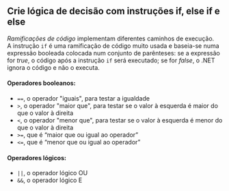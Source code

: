 ## Crie lógica de decisão com instruções if, else if e else

_Ramificações de código_ implementam diferentes caminhos de execução.  
A instrução `if` é uma ramificação de código muito usada e baseia-se numa expressão booleada colocada num conjunto de parênteses: se a expressão for _true_, o código após a instrução `if` será executado; se for _false_, o .NET ignora o código e não o executa.  

#### Operadores booleanos:
- `==`, o operador "iguais", para testar a igualdade
- `>`, o operador "maior que", para testar se o valor à esquerda é maior do que o valor à direita
- `<`, o operador "menor que", para testar se o valor à esquerda é menor do que o valor à direita
- `>=`, que é “maior que ou igual ao operador”
- `<=`, que é “menor que ou igual ao operador”

#### Operadores lógicos:
- `||`, o operador lógico OU
- `&&`, o operador lógico E

